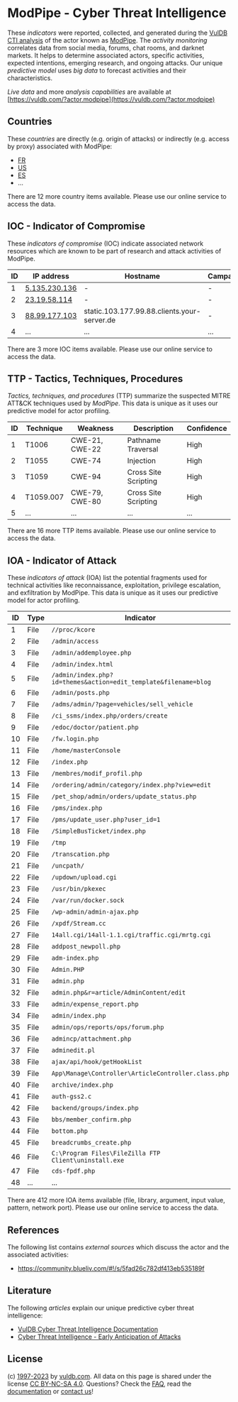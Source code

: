 # ModPipe - Cyber Threat Intelligence

These _indicators_ were reported, collected, and generated during the [VulDB CTI analysis](https://vuldb.com/?kb.cti) of the actor known as [ModPipe](https://vuldb.com/?actor.modpipe). The _activity monitoring_ correlates data from social media, forums, chat rooms, and darknet markets. It helps to determine associated actors, specific activities, expected intentions, emerging research, and ongoing attacks. Our unique _predictive model_ uses _big data_ to forecast activities and their characteristics.

_Live data_ and more _analysis capabilities_ are available at [https://vuldb.com/?actor.modpipe](https://vuldb.com/?actor.modpipe)

## Countries

These _countries_ are directly (e.g. origin of attacks) or indirectly (e.g. access by proxy) associated with ModPipe:

* [FR](https://vuldb.com/?country.fr)
* [US](https://vuldb.com/?country.us)
* [ES](https://vuldb.com/?country.es)
* ...

There are 12 more country items available. Please use our online service to access the data.

## IOC - Indicator of Compromise

These _indicators of compromise_ (IOC) indicate associated network resources which are known to be part of research and attack activities of ModPipe.

ID | IP address | Hostname | Campaign | Confidence
-- | ---------- | -------- | -------- | ----------
1 | [5.135.230.136](https://vuldb.com/?ip.5.135.230.136) | - | - | High
2 | [23.19.58.114](https://vuldb.com/?ip.23.19.58.114) | - | - | High
3 | [88.99.177.103](https://vuldb.com/?ip.88.99.177.103) | static.103.177.99.88.clients.your-server.de | - | High
4 | ... | ... | ... | ...

There are 3 more IOC items available. Please use our online service to access the data.

## TTP - Tactics, Techniques, Procedures

_Tactics, techniques, and procedures_ (TTP) summarize the suspected MITRE ATT&CK techniques used by _ModPipe_. This data is unique as it uses our predictive model for actor profiling.

ID | Technique | Weakness | Description | Confidence
-- | --------- | -------- | ----------- | ----------
1 | T1006 | CWE-21, CWE-22 | Pathname Traversal | High
2 | T1055 | CWE-74 | Injection | High
3 | T1059 | CWE-94 | Cross Site Scripting | High
4 | T1059.007 | CWE-79, CWE-80 | Cross Site Scripting | High
5 | ... | ... | ... | ...

There are 16 more TTP items available. Please use our online service to access the data.

## IOA - Indicator of Attack

These _indicators of attack_ (IOA) list the potential fragments used for technical activities like reconnaissance, exploitation, privilege escalation, and exfiltration by ModPipe. This data is unique as it uses our predictive model for actor profiling.

ID | Type | Indicator | Confidence
-- | ---- | --------- | ----------
1 | File | `//proc/kcore` | Medium
2 | File | `/admin/access` | High
3 | File | `/admin/addemployee.php` | High
4 | File | `/admin/index.html` | High
5 | File | `/admin/index.php?id=themes&action=edit_template&filename=blog` | High
6 | File | `/admin/posts.php` | High
7 | File | `/adms/admin/?page=vehicles/sell_vehicle` | High
8 | File | `/ci_ssms/index.php/orders/create` | High
9 | File | `/edoc/doctor/patient.php` | High
10 | File | `/fw.login.php` | High
11 | File | `/home/masterConsole` | High
12 | File | `/index.php` | Medium
13 | File | `/membres/modif_profil.php` | High
14 | File | `/ordering/admin/category/index.php?view=edit` | High
15 | File | `/pet_shop/admin/orders/update_status.php` | High
16 | File | `/pms/index.php` | High
17 | File | `/pms/update_user.php?user_id=1` | High
18 | File | `/SimpleBusTicket/index.php` | High
19 | File | `/tmp` | Low
20 | File | `/transcation.php` | High
21 | File | `/uncpath/` | Medium
22 | File | `/updown/upload.cgi` | High
23 | File | `/usr/bin/pkexec` | High
24 | File | `/var/run/docker.sock` | High
25 | File | `/wp-admin/admin-ajax.php` | High
26 | File | `/xpdf/Stream.cc` | High
27 | File | `14all.cgi/14all-1.1.cgi/traffic.cgi/mrtg.cgi` | High
28 | File | `addpost_newpoll.php` | High
29 | File | `adm-index.php` | High
30 | File | `Admin.PHP` | Medium
31 | File | `admin.php` | Medium
32 | File | `admin.php&r=article/AdminContent/edit` | High
33 | File | `admin/expense_report.php` | High
34 | File | `admin/index.php` | High
35 | File | `admin/ops/reports/ops/forum.php` | High
36 | File | `admincp/attachment.php` | High
37 | File | `adminedit.pl` | Medium
38 | File | `ajax/api/hook/getHookList` | High
39 | File | `App\Manage\Controller\ArticleController.class.php` | High
40 | File | `archive/index.php` | High
41 | File | `auth-gss2.c` | Medium
42 | File | `backend/groups/index.php` | High
43 | File | `bbs/member_confirm.php` | High
44 | File | `bottom.php` | Medium
45 | File | `breadcrumbs_create.php` | High
46 | File | `C:\Program Files\FileZilla FTP Client\uninstall.exe` | High
47 | File | `cds-fpdf.php` | Medium
48 | ... | ... | ...

There are 412 more IOA items available (file, library, argument, input value, pattern, network port). Please use our online service to access the data.

## References

The following list contains _external sources_ which discuss the actor and the associated activities:

* https://community.blueliv.com/#!/s/5fad26c782df413eb535189f

## Literature

The following _articles_ explain our unique predictive cyber threat intelligence:

* [VulDB Cyber Threat Intelligence Documentation](https://vuldb.com/?kb.cti)
* [Cyber Threat Intelligence - Early Anticipation of Attacks](https://www.scip.ch/en/?labs.20201022)

## License

(c) [1997-2023](https://vuldb.com/?kb.changelog) by [vuldb.com](https://vuldb.com/?kb.about). All data on this page is shared under the license [CC BY-NC-SA 4.0](https://creativecommons.org/licenses/by-nc-sa/4.0/). Questions? Check the [FAQ](https://vuldb.com/?kb.faq), read the [documentation](https://vuldb.com/?kb) or [contact us](https://vuldb.com/?contact)!
